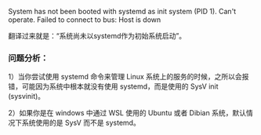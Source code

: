 System has not been booted with systemd as init system (PID 1). Can't operate.
Failed to connect to bus: Host is down



翻译过来就是：“系统尚未以systemd作为初始系统启动”。

### 问题分析：

1）当你尝试使用 systemd 命令来管理 Linux 系统上的服务的时候，之所以会报错，可能因为系统中根本就没有使用 systemd，而是使用的 SysV init (sysvinit)。

2）如果你是在 windows 中通过 WSL 使用的 Ubuntu 或者 Dibian 系统，默认情况下系统使用的是 SysV 而不是 systemd。